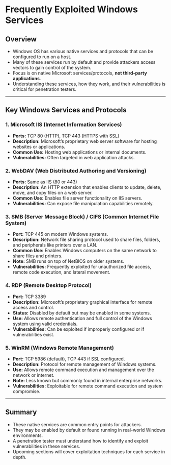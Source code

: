 # Frequently Exploited Windows Services

## Overview

- Windows OS has various native services and protocols that can be configured to run on a host.
- Many of these services run by default and provide attackers access vectors to gain control of the system.
- Focus is on native Microsoft services/protocols, **not third-party applications**.
- Understanding these services, how they work, and their vulnerabilities is critical for penetration testers.

---

## Key Windows Services and Protocols

### 1. Microsoft IIS (Internet Information Services)

- **Ports:** TCP 80 (HTTP), TCP 443 (HTTPS with SSL)
- **Description:** Microsoft’s proprietary web server software for hosting websites or applications.
- **Common Use:** Hosting web applications or internal documents.
- **Vulnerabilities:** Often targeted in web application attacks.
  
### 2. WebDAV (Web Distributed Authoring and Versioning)

- **Ports:** Same as IIS (80 or 443)
- **Description:** An HTTP extension that enables clients to update, delete, move, and copy files on a web server.
- **Common Use:** Enables file server functionality on IIS servers.
- **Vulnerabilities:** Can expose file manipulation capabilities remotely.

### 3. SMB (Server Message Block) / CIFS (Common Internet File System)

- **Port:** TCP 445 on modern Windows systems.
- **Description:** Network file sharing protocol used to share files, folders, and peripherals like printers over a LAN.
- **Common Use:** Enables Windows computers on the same network to share files and printers.
- **Note:** SMB runs on top of NetBIOS on older systems.
- **Vulnerabilities:** Frequently exploited for unauthorized file access, remote code execution, and lateral movement.

### 4. RDP (Remote Desktop Protocol)

- **Port:** TCP 3389
- **Description:** Microsoft’s proprietary graphical interface for remote access and control.
- **Status:** Disabled by default but may be enabled in some systems.
- **Use:** Allows remote authentication and full control of the Windows system using valid credentials.
- **Vulnerabilities:** Can be exploited if improperly configured or if vulnerabilities exist.

### 5. WinRM (Windows Remote Management)

- **Port:** TCP 5986 (default), TCP 443 if SSL configured.
- **Description:** Protocol for remote management of Windows systems.
- **Use:** Allows remote command execution and management over the network or internet.
- **Note:** Less known but commonly found in internal enterprise networks.
- **Vulnerabilities:** Exploitable for remote command execution and system compromise.

---

## Summary

- These native services are common entry points for attackers.
- They may be enabled by default or found running in real-world Windows environments.
- A penetration tester must understand how to identify and exploit vulnerabilities in these services.
- Upcoming sections will cover exploitation techniques for each service in depth.

